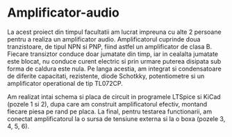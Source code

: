 # Amplificator-audio

La acest proiect din timpul facultatii am lucrat impreuna cu alte 2 persoane pentru a realiza un amplificator audio. Amplificatorul cuprinde doua tranzistoare, de tipul NPN si PNP, fiind astfel un amplificator de clasa B. Fiecare transiztor conduce doar jumatate din timp, iar in cealalta jumatate este blocat, nu conduce curent electric si prin urmare puterea disipata sub forma de caldura este nula. Pe langa acestia, am integrat si condensatoare de diferite capacitati, rezistente, diode Schotkky, potentiometre si un amplificator operational de tip TL072CP.

Am realizat intai schema si placa de circuit in programele LTSpice si KiCad (pozele 1 si 2), dupa care am construit amplificatorul efectiv, montand fiecare piesa pe rand pe placa. La final, pentru testarea functionarii, am conectat amplificatorul la o sursa de tensiune externa si la o boxa (pozele 3, 4, 5, 6).

